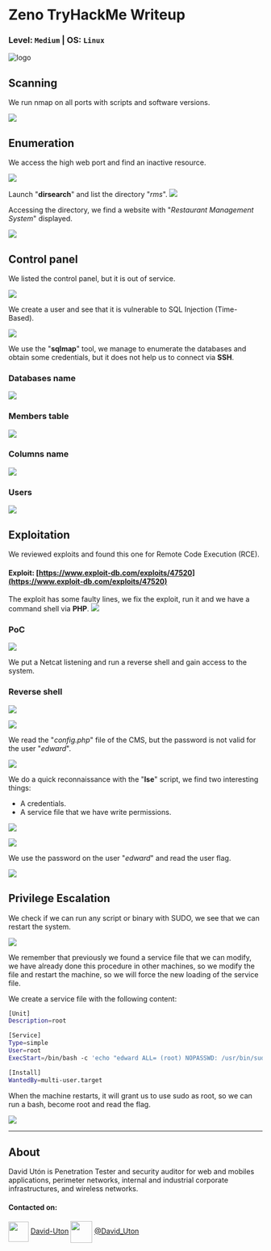 # Zeno TryHackMe Writeup
### Level: `Medium` | OS: `Linux`

![logo](1.jpeg)

## Scanning
We run nmap on all ports with scripts and software versions.

![](2.png)


## Enumeration
We access the high web port and find an inactive resource.

![](3.png)

Launch "**dirsearch**" and list the directory "*rms*".
![](4.png)

Accessing the directory, we find a website with "*Restaurant Management System*" displayed.

![](5.png)

## Control panel
We listed the control panel, but it is out of service.

![](6.png)

We create a user and see that it is vulnerable to SQL Injection (Time-Based).

![](9.png)

We use the "**sqlmap**" tool, we manage to enumerate the databases and obtain some credentials, but it does not help us to connect via **SSH**.

### Databases name

![](7.png)

### Members table

![](8.png)

### Columns name

![](10.png)

### Users

![](11.png)


## Exploitation
We reviewed exploits and found this one for Remote Code Execution (RCE).

#### Exploit: [https://www.exploit-db.com/exploits/47520](https://www.exploit-db.com/exploits/47520)

The exploit has some faulty lines, we fix the exploit, run it and we have a command shell via **PHP**.
![](12.png)

### PoC

![](13.png)

We put a Netcat listening and run a reverse shell and gain access to the system.

### Reverse shell

![](14.png)

![](15.png)

We read the "*config.php*" file of the CMS, but the password is not valid for the user "*edward*".

![](16.png)

We do a quick reconnaissance with the "**lse**" script, we find two interesting things:
- A credentials.
- A service file that we have write permissions.

![](17.png)

![](18.png)

We use the password on the user "*edward*" and read the user flag.

![](19.png)


## Privilege Escalation
We check if we can run any script or binary with SUDO, we see that we can restart the system.

![](20.png)

We remember that previously we found a service file that we can modify, we have already done this procedure in other machines, so we modify the file and restart the machine, so we will force the new loading of the service file.

We create a service file with the following content:

```bash
[Unit]
Description=root

[Service]
Type=simple
User=root
ExecStart=/bin/bash -c 'echo "edward ALL= (root) NOPASSWD: /usr/bin/sudo " >>/etc/sudoers'

[Install]
WantedBy=multi-user.target
```

When the machine restarts, it will grant us to use sudo as root, so we can run a bash, become root and read the flag.

![](21.png)

---
## About

David Utón is Penetration Tester and security auditor for web and mobiles applications, perimeter networks, internal and industrial corporate infrastructures, and wireless networks.

#### Contacted on:

<img src='https://m3n0sd0n4ld.github.io/imgs/linkedin.png' width='40' align='center'> [David-Uton](https://www.linkedin.com/in/david-uton/)
<img src='https://m3n0sd0n4ld.github.io/imgs/twitter.png' width='43' align='center'> [@David_Uton](https://twitter.com/David_Uton)
